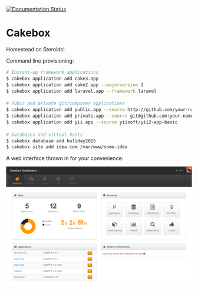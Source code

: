 [![Documentation Status](https://readthedocs.org/projects/cakebox/badge/?version=latest)](https://readthedocs.org/projects/cakebox/?badge=latest)

# Cakebox

Homestead on Steroids!

Command line provisioning:

```bash
# Instant-up framework applications
$ cakebox application add cake3.app
$ cakebox application add cake2.app --majorversion 2
$ cakebox application add laravel.app --framework laravel

# Pubic and private git/composer applications
$ cakebox application add public.app --source http://github.com/your-name/repository
$ cakebox application add private.app --source git@github.com:your-name/repository.git
$ cakebox application add yii.app --source yiisoft/yii2-app-basic

# Databases and virtual hosts
$ cakebox database add holiday2015
$ cakebox site add idea.com /var/www/some-idea
```


A web interface thrown in for your convenience:

![Cakebox Dashboard](docs/sources/img/cakebox-dashboard.png)
